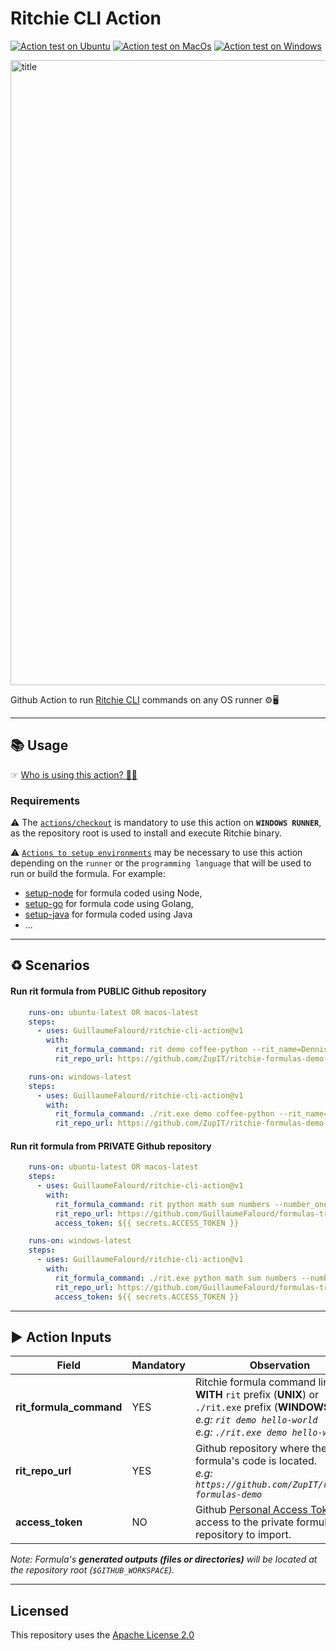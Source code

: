 # Ritchie CLI Action

[![Action test on Ubuntu](https://github.com/GuillaumeFalourd/ritchie-cli-action/actions/workflows/ubuntu.yml/badge.svg)](https://github.com/GuillaumeFalourd/ritchie-cli-action/actions/workflows/ubuntu.yml) [![Action test on MacOs](https://github.com/GuillaumeFalourd/ritchie-cli-action/actions/workflows/macos.yml/badge.svg)](https://github.com/GuillaumeFalourd/ritchie-cli-action/actions/workflows/macos.yml) [![Action test on Windows](https://github.com/GuillaumeFalourd/ritchie-cli-action/actions/workflows/windows.yml/badge.svg)](https://github.com/GuillaumeFalourd/ritchie-cli-action/actions/workflows/windows.yml)

<img width="1000" alt="title" src="https://user-images.githubusercontent.com/22433243/123156441-aa4af780-d43f-11eb-8f1c-b7a8d4d536be.png">

Github Action to run [Ritchie CLI](https://ritchiecli.io) commands on any OS runner ⚙️🖥

* * *

## 📚 Usage

☞ [Who is using this action? 🧑‍💻](https://github.com/search?q=GuillaumeFalourd+ritchie-cli-action+path%3A.github%2Fworkflows+language%3AYAML&type=code)

### Requirements

⚠️  The [`actions/checkout`](https://github.com/actions/checkout) is mandatory to use this action on **`WINDOWS RUNNER`**, as the repository root is used to install and execute Ritchie binary.

⚠️ [`Actions to setup environments`](https://github.com/marketplace?type=actions&query=setup+env+) may be necessary to use this action depending on the `runner` or the `programming language` that will be used to run or build the formula. For example:

- [setup-node](https://github.com/marketplace/actions/setup-node-js-environment) for formula coded using Node, 
- [setup-go](https://github.com/marketplace/actions/setup-go-environment) for formula code using Golang, 
- [setup-java](https://github.com/marketplace/actions/setup-java-jdk) for formula coded using Java
- ...

 * * *

## ♻️ Scenarios

#### Run rit formula from PUBLIC Github repository

```yaml
    runs-on: ubuntu-latest OR macos-latest
    steps:
      - uses: GuillaumeFalourd/ritchie-cli-action@v1
        with:
          rit_formula_command: rit demo coffee-python --rit_name=Dennis --rit_coffee_type=espresso --rit_delivery=false
          rit_repo_url: https://github.com/ZupIT/ritchie-formulas-demo

    runs-on: windows-latest
    steps:
      - uses: GuillaumeFalourd/ritchie-cli-action@v1
        with:
          rit_formula_command: ./rit.exe demo coffee-python --rit_name=Dennis --rit_coffee_type=espresso --rit_delivery=false
          rit_repo_url: https://github.com/ZupIT/ritchie-formulas-demo
```

#### Run rit formula from PRIVATE Github repository

```yaml
    runs-on: ubuntu-latest OR macos-latest
    steps:
      - uses: GuillaumeFalourd/ritchie-cli-action@v1
        with:
          rit_formula_command: rit python math sum numbers --number_one=1 --number_two=2
          rit_repo_url: https://github.com/GuillaumeFalourd/formulas-training
          access_token: ${{ secrets.ACCESS_TOKEN }}

    runs-on: windows-latest
    steps:
      - uses: GuillaumeFalourd/ritchie-cli-action@v1
        with:
          rit_formula_command: ./rit.exe python math sum numbers --number_one=1 --number_two=2
          rit_repo_url: https://github.com/GuillaumeFalourd/formulas-training
          access_token: ${{ secrets.ACCESS_TOKEN }}
```

* * *

## ▶️ Action Inputs

Field | Mandatory | Observation
------------ | ------------  | -------------
**rit_formula_command** | YES | Ritchie formula command line **WITH** `rit` prefix (**UNIX**) or `./rit.exe` prefix (**WINDOWS**). <br/> _e.g: `rit demo hello-world`_ <br/> _e.g: `./rit.exe demo hello-world`_
**rit_repo_url** | YES | Github repository where the formula's code is located. <br/> _e.g: `https://github.com/ZupIT/ritchie-formulas-demo`_
**access_token** | NO | Github [Personal Access Token](https://docs.github.com/en/github/authenticating-to-github/keeping-your-account-and-data-secure/creating-a-personal-access-token) with access to the private formulas repository to import.

_Note: Formula's **generated outputs (files or directories)** will be located at the repository root (`$GITHUB_WORKSPACE`)._

* * *

## Licensed

This repository uses the [Apache License 2.0](https://github.com/GuillaumeFalourd/aws-cliaction/blob/main/LICENSE)
